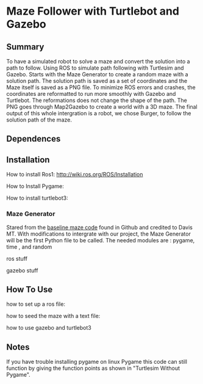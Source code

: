 # Maze Follower with Turtlebot and Gazebo
## Summary

To have a simulated robot to solve a maze and convert the solution into a path to follow. Using ROS to simulate path following with Turtlesim and Gazebo. Starts with the Maze Generator to create a random maze with a solution path. The solution path is saved as a set of coordinates and the Maze itself is saved as a PNG file. To minimize ROS errors and crashes, the coordinates are reformatted to run more smoothly with Gazebo and Turtlebot. The reformations does not change the shape of the path. The PNG goes through Map2Gazebo to create a world with a 3D maze. The final output of this whole intergration is a robot, we chose Burger, to follow the solution path of the maze.

## Dependences

## Installation
How to install Ros1: http://wiki.ros.org/ROS/Installation


How to Install Pygame: 


How to install turtlebot3: 


### Maze Generator

Stared from the [baseline maze code]( https://github.com/tonypdavis/PythonMazeGenerator) found in Github and credited to Davis MT. With modifications to intergrate with our project, the Maze Generator will be the first Python file to be called. The needed modules are : pygame, time , and random        





ros stuff


gazebo stuff


## How To Use

how to set up a ros file: 


how to seed the maze with a text file:


how to use gazebo and turtlebot3


## Notes

If you have trouble installing pygame on linux Pygame this code can still function by giving the function points as shown in "Turtlesim Without Pygame".


